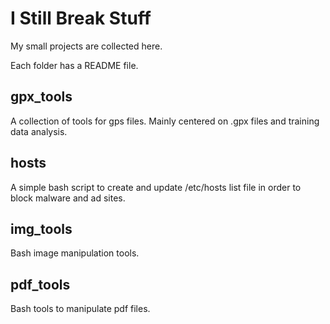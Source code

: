 
# I Still Break Stuff

My small projects are collected here.

Each folder has a README file.


## gpx_tools
A collection of tools for gps files. Mainly centered on .gpx files and training data analysis.

## hosts
A simple bash script to create and update /etc/hosts list file in order to block malware and ad sites.

## img_tools
Bash image manipulation tools.

## pdf_tools
Bash tools to manipulate pdf files.
